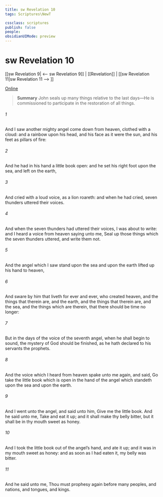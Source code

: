 ```yaml
---
title: sw Revelation 10
tags: Scriptures\NewT

cssclass: scriptures
publish: false
people:
obsidianUIMode: preview
---
```


# sw Revelation 10
[[sw Revelation 9| <-- sw Revelation 9]] | [[Revelation]] | [[sw Revelation 11|sw Revelation 11 --> ]]

[Online](https://churchofjesuschrist.org/study/scriptures/nt/rev/10?lang=eng)

> __Summary__
John seals up many things relative to the last days—He is commissioned to participate in the restoration of all things.

###### 1 
And I saw another mighty angel come down from heaven, clothed with a cloud: and a rainbow  upon his head, and his face  as it were the sun, and his feet as pillars of fire:

###### 2 
And he had in his hand a little book open: and he set his right foot upon the sea, and  left  on the earth,

###### 3 
And cried with a loud voice, as  a lion roareth: and when he had cried, seven thunders uttered their voices.

###### 4 
And when the seven thunders had uttered their voices, I was about to write: and I heard a voice from heaven saying unto me, Seal up those things which the seven thunders uttered, and write them not.

###### 5 
And the angel which I saw stand upon the sea and upon the earth lifted up his hand to heaven,

###### 6 
And sware by him that liveth for ever and ever, who created heaven, and the things that therein are, and the earth, and the things that therein are, and the sea, and the things which are therein, that there should be time no longer:

###### 7 
But in the days of the voice of the seventh angel, when he shall begin to sound, the mystery of God should be finished, as he hath declared to his servants the prophets.

###### 8 
And the voice which I heard from heaven spake unto me again, and said, Go  take the little book which is open in the hand of the angel which standeth upon the sea and upon the earth.

###### 9 
And I went unto the angel, and said unto him, Give me the little book. And he said unto me, Take  and eat it up; and it shall make thy belly bitter, but it shall be in thy mouth sweet as honey.

###### 10 
And I took the little book out of the angel’s hand, and ate it up; and it was in my mouth sweet as honey: and as soon as I had eaten it, my belly was bitter.

###### 11 
And he said unto me, Thou must prophesy again before many peoples, and nations, and tongues, and kings.

